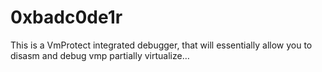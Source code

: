 # 0xbadc0de1r
This is a VmProtect integrated debugger, that will essentially allow you to disasm and debug vmp partially virtualize…
